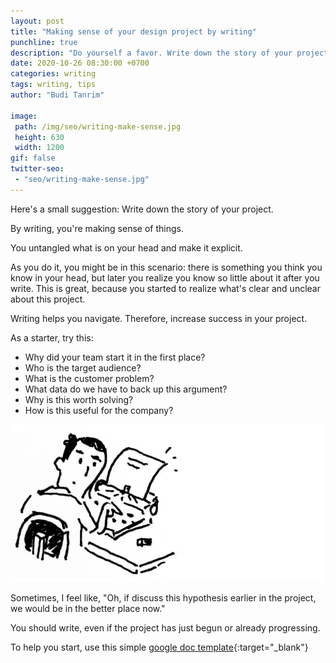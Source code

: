 ```yaml
---
layout: post
title: "Making sense of your design project by writing"
punchline: true
description: "Do yourself a favor. Write down the story of your project."
date: 2020-10-26 08:30:00 +0700
categories: writing
tags: writing, tips
author: "Budi Tanrim"

image:
 path: /img/seo/writing-make-sense.jpg
 height: 630
 width: 1200
gif: false
twitter-seo: 
 - "seo/writing-make-sense.jpg"
---
```


Here's a small suggestion: Write down the story of your project.

By writing, you're making sense of things.

You untangled what is on your head and make it explicit.

As you do it, you might be in this scenario: there is something you think you know in your head, but later you realize you know so little about it after you write. This is great, because you started to realize what's clear and unclear about this project.

Writing helps you navigate. Therefore, increase success in your project.

As a starter, try this:
- Why did your team start it in the first place?
- Who is the target audience?
- What is the customer problem?
- What data do we have to back up this argument?
- Why is this worth solving?
- How is this useful for the company?

<div class="img-wrapper m-b-m">
    <img src="/img/post/2020/10/writing-design-story.jpg" alt="Writing illustration buditanrim" class="illustration small" />
</div>
<media:content url="/img/post/2020/10/writing-design-story.jpg" medium="image" />
<media:thumbnail url="/img/post/2020/10/writing-design-story.jpg" medium="image" width="800" height="400" />

Sometimes, I feel like, "Oh, if discuss this hypothesis earlier in the project, we would be in the better place now."

You should write, even if the project has just begun or already progressing.

To help you start, use this simple [google doc template][google-doc]{:target="_blank"} 

[google-doc]: https://docs.google.com/document/d/1phZi-ot6WYqQSzJ2br_QlGBjRAXUmCWCcjrlgQqXxzo/edit?usp=sharing

